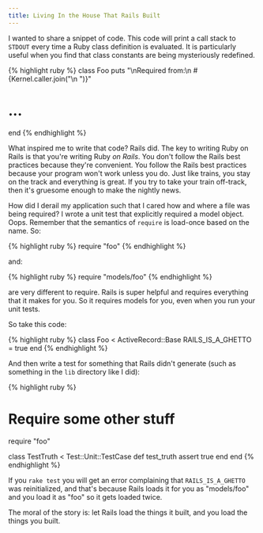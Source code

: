 ```yaml
---
title: Living In the House That Rails Built
---
```

I wanted to share a snippet of code. This code will print a call stack to
`STDOUT` every time a Ruby class definition is evaluated. It is particularly
useful when you find that class constants are being mysteriously redefined.

{% highlight ruby %}
class Foo
  puts "\nRequired from:\n #{Kernel.caller.join("\n ")}"
  # ...
end
{% endhighlight %}

What inspired me to write that code? Rails did. The key to writing Ruby on
Rails is that you're writing Ruby _on Rails_. You don't follow the Rails best
practices because they're convenient. You follow the Rails best practices
because your program won't work unless you do. Just like trains, you stay on
the track and everything is great. If you try to take your train off-track,
then it's gruesome enough to make the nightly news.

How did I derail my application such that I cared how and where a file was
being required? I wrote a unit test that explicitly required a model object.
Oops. Remember that the semantics of `require` is load-once based on the name.
So:

{% highlight ruby %}
require "foo"
{% endhighlight %}

and:

{% highlight ruby %}
require "models/foo"
{% endhighlight %}

are very different to require. Rails is super helpful and requires everything
that it makes for you. So it requires models for you, even when you run your
unit tests.

So take this code:

{% highlight ruby %}
class Foo < ActiveRecord::Base
  RAILS_IS_A_GHETTO = true
end
{% endhighlight %}

And then write a test for something that Rails didn't generate (such as
something in the `lib` directory like I did):

{% highlight ruby %}
# Require some other stuff
require "foo"

class TestTruth < Test::Unit::TestCase
  def test_truth
    assert true
  end
end
{% endhighlight %}

If you `rake test` you will get an error complaining that `RAILS_IS_A_GHETTO`
was reinitialized, and that's because Rails loads it for you as "models/foo"
and you load it as "foo" so it gets loaded twice.

The moral of the story is: let Rails load the things it built, and you load
the things you built.
